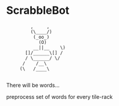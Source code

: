 ScrabbleBot
===========

```
         ,     ,
         (\____/)
          (_oo_)
            (O)
          __||__    \)
       []/______\[] /
       / \______/ \/
      /    /__\
     (\   /____\


```

There will be words...



preprocess set of words for every tile-rack